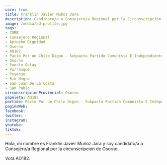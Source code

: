 ```yaml
---
core: true
title: Franklin Javier Muñoz Jara
description: Candidato/a a Consejero/a Regional por la Circunscripción de Osorno
image: /media/ad-profile.jpg
tags:
- CORE
- Consejero Regional
- Apruebo Dignidad
- Osorno
- AO182
- Pacto Por un Chile Digno - Subpacto Partido Comunista E Independientes - Independientes
- Osorno
- Puerto Octay
- Purranque
- Puyehue
- Rio Negro
- San Juan De La Costa
- San Pablo
circunscripcionProvincial: Osorno
papeleta: AO182
partido: Pacto Por un Chile Digno - Subpacto Partido Comunista E Independientes - Independientes
paginaWeb:
facebook:
twitter:
instagram:
youtube:
tiktok:
---
```

Hola, mi nombre es Franklin Javier Muñoz Jara y soy candidato/a a Consejero/a Regional por la circunscripcion de Osorno.

Vota AO182.